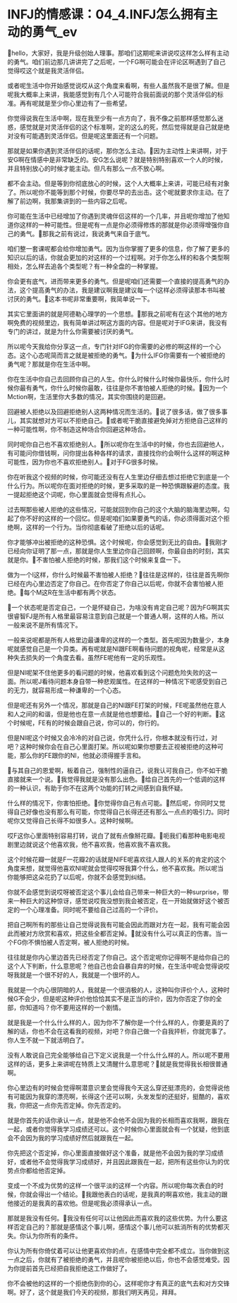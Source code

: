 # INFJ的情感课：04_4.INFJ怎么拥有主动的勇气_ev

🎼hello，大家好，我是升级创始人理事。那咱们这期呢来讲说哎这样怎么样有主动的勇气。咱们前边那几讲讲完了之后呢，一个FG啊可能会在评论区啊遇到了自己觉得哎这个就是我灵活伴侣。

或者呢生活中你开始感觉说哎从这个角度来看啊，有些人虽然我不是很了解。但是呢我大概率上来讲，我能感觉到有几个人可能符合我前面说的那个灵活伴侣的标准。再有呢就是至少你心里边有了一些希望。

你觉得说我在生活中啊，现在我至少有一点方向了，我不像之前那样感觉那么迷惑，感觉就是对灵活伴侣的这个标准啊，定的这么的死，然后觉得就是自己就是绝对没有可能遇到灵活伴侣。但是呢这里面还有一个问题。

那就是如果你遇到灵活伴侣的话呢，那你怎么主动。🎼因为主动性上来讲啊，对于安G啊在情感中是非常缺乏的。安G怎么说呢？就是特别特别喜欢一个人的时候，并且特别放心的时候才能主动。但凡有那么一点不放心啊。

都不会主动。但是等到你彻底放心的时候，这个人大概率上来讲，可能已经有对象了。所以呢你不能等到那个时候，你要尽早的去出击。这个呢就要求你主动。在了解了前边啊，我那集讲到的一些内容之后呢。

你可能在生活中已经增加了你遇到灵魂伴侣这样的一个几率，并且呢你增加了他知道你这样的一种可能性。但是呢有一点是你必须得修炼的那就是你必须得增强你自己的勇气。🎼那我之前有说过，我说勇气来自于底气。

咱们整一套课呢都会给你增加勇气。因为当你掌握了更多的信息，你了解了更多的知识以后的话，你就会更加的对这样的一个过程啊。对于你怎么样的和各个类型啊相处，怎么样去追各个类型呢？有一种全盘的一种掌握。

你会更有底气，进而带来更多的勇气。但是呢咱们还需要一个直接的提高勇气的办法，这个提高勇气的办法，我是建议啊我是建议每一个I这样必须得读那本书叫被讨厌的勇气。🎼这本书呢非常重要啊，我简单说一下。

其实它里面讲的就是阿德勒心理学的一个思想。🎼那我之前呢有在这个其他的地方啊免费的视频里边，我有简单讲过啊这方面的内容。但是呢对于IFG来讲，我没有专门的讲过，就是为什么你需要被讨厌的勇气。

所以呢今天我给你分享这一点，专门针对IFG的你需要的必修的啊这样的一个心态。这个心态呢简而言之就是被拒绝的勇气。🎼为什么IFG你需要有一个被拒绝的勇气呢？那就是你在生活中啊。

你在生活中你自己去回顾你自己的人生。你什么时候什么时候你最快乐，你什么时候你最有勇气，你什么时候你最敢，往往是你不害怕被人拒绝的时候。🎼因为一个Mction啊，生活里你大多数的情况，其实你围绕的是回避。

回避被人拒绝以及回避拒绝别人这两种情况而生活的。🎼说了很多话，做了很多事儿，其实就想对方可以不拒绝自己。🎼或者呢干脆直接避免掉对方拒绝自己这样的一种可能性啊，你不制造这种场合你回避这种场合。

同时呢你自己也不喜欢拒绝别人。🎼所以呢你在生活中的时候，你也去回避他人，有可能问你借钱啊，问你提出各种各样的请求，直接找你约会啊什么这样的啊这种可能性，因为你也不喜欢拒绝别人。🎼对于FG很多时候。

你在听我这个视频的时候，你可能还没有在人生里边仔细去想过拒绝它到底是一个什么行为。所以呢你在面对拒绝的时候，更多采取的是一种恐惧跟躲避的态度。我一提起拒绝这个词呢，你心里面就会觉得有点扎心。

过去啊那些被人拒绝的这些情况，可能就回到你自己的这个大脑的脑海里边啊，勾起了你不好的这样的一个回忆。但是呢咱们如果要勇气的话，你必须得面对这个拒绝啊，这样的一个行为。当你彻底看破了拒绝以后的话呢。

你才能够冲出被拒绝的这种恐惧。这个时候呢，你会感觉到无比的自由。🎼我刚才已经向你证明了那一点，那就是你人生里边你自己回顾啊，你最自由的时刻，其实就是你。🎼不害怕被人拒绝的时候，那我们这个时候来复盘一下。

做为一个I这样，你什么时候最不害怕被人拒绝？🎼往往是这样的，往往是首先啊你已经在内心里边否定了你自己。在你否定了你自己以后呢，你就不会害怕被人拒绝。🎼每个M这R在生活中都有两个状态。

🎼一个状态呢是否定自己，一个是怀疑自己，为啥没有肯定自己呢？因为FG啊其实很睿智FJ是所有人格里最容易注意到自己就是一个普通人啊，这样的人格。所以一般来说不是所有情况下。

一般来说呢都是所有人格里边最谦卑的这样的一个类型。首先呢因为数量少，本身呢就感觉自己是一个异类。再有呢就是NI跟FE啊看待问题的视角呢，经常是从这种失去损失的一个角度去看。虽然FE呢他有一定的乐观性。

但是NI呢架不住他更多的看问题的时候，他喜欢看到这个问题危险失败的这一面。所以呢J看待问题本身自带一种悲观属性。在这样的一种情况下呢感受到自己的无力，就容易形成一种谦卑的一个心态。

但是呢还有另外一个情况，那就是自己的NI跟FE打架的时候，FE呢虽然他在意人和人之间的和谐，但是他也在意一点就是他也想要给。🎼自己一个好的判断。🎼这个时候呢，FE有的时候会跟自己说，你可以的，你行的。

但是NI呢这个时候又会冷冷的对自己说，你凭什么行，你根本就没有行过，对吧？这种时候你会在自己心里面打架。所以呢如果你想要去正视被拒绝的这种可能，那么你的FE跟你的NI，他就必须得握手言和。

🎼与其自己的恩爱啊，板着自己，强制性的逼自己，说我认可我自己，你不如干脆直接就来一个说。🎼我觉得我就是没有那么出色。🎼给自己首先的一个低调的这样的一种认识，有助于你不在这两个功能的打转之间感到自我怀疑。

什么样的情况下，你害怕拒绝。🎼你觉得你自己有点可能。🎼然后呢，你同时又觉得自己好像也没有那么有可能，你觉得自己长得还还有那么一点点的吸引力。同时呢你又觉得自己长得不如很多人。这种时候啊。

哎F这你心里面特别容易打转，说白了就有点像掰花瓣。🎼呃我们看那种电影电视剧里边就说这个他喜欢我，他不喜欢我，他喜欢我不喜欢我。

这个时候花瓣一就是F一花瓣2的话就是NIFE呢喜欢往人跟人的关系的肯定的这个角度来想，就觉得他喜欢NI呢就会觉得哎呀我算个什么，他不喜欢我。所以呢当你能够把这朵花扔了以后呢，你就不会感觉到纠结。

你就不会感觉到说哎呀被否定这个事儿会给自己带来一种巨大的一种surprise，带来一种巨大的这种惊讶，感觉说哎我没想到我会被否定，在一开始就做好这个被否定的一个心理准备。同时呢不要给自己过高的一个评价。

把自己啊所有的那些让自己觉得说我有可能会因此而跟对方在一起，我有可能会因此而被对方欣赏和喜欢，把这些全都否定掉。🎼就没有什么可以真正的伤害。当一个FG你不惧怕被人否定啊，被人拒绝的时候。

往往就是你内心里边首先已经否定了你自己。这个否定呢你记得啊不是给你自己的这个人下判断，什么意思呢？他自己也会自暴自弃的时候，在生活中呢会觉得说哎呀我就是一个很不好的人，我就是一个很坏的人。

我就是一个内心很阴暗的人，我就是一个很消极的人，这种叫你评价个人，这种时候G不会少，但是呢这种评价他恰恰其实不是正当的评价，因为你否定了你的全部，你知道吗？你不要用这样的一个剧情。

就是我是一个什么什么样的人，因为你不了解你是一个什么样的人，你要是真的了解的话，你也不会在这看我的视频，对吧？你自己做一个自我抨析，你就完事了。你人生不就一下就活明白了。

没有人敢说自己完全能够给自己下定义说我是一个什么什么样的人。所以呢不要用这样的话，更多上来讲呢在特质上又清醒什么意思呢？🎼就是我觉得我长相很普通啊。

你心里边有的时候会觉得啊潜意识里会觉得我今天这么穿还挺漂亮的，会觉得说他有可能因为我穿的漂亮啊，长得这个还可以啊，头发发型的还挺好，挺酷的，喜欢我，你把这一点你先否定掉。你先否定的。

就是你首先的话你承认一点，就是他不会他不会因为我的长相而喜欢我啊，跟我在一起，或者你觉得我学习成绩还可以。这个时候你心里面就会有一个犹疑，他到底会不会因为我的学习成绩好然后就跟我在一起。

你先把这个否定掉，你心里面直接做好这个准备，就是他不会因为我的学习成绩好，或者他不会觉得我学习成绩好，并且因此跟我在一起，把所有这些你认为的优势点你都给他否定掉。

变成一个不成为优势的这样一个很平淡的这样一个内容。所以呢你每次表白的时候，你就会得出一个结论。🎼我跟他表白的话呢，是我真的啊喜欢他，我主动的跟他接近的是我真的喜欢他。但是呢我必须得承认一点。

那就是我没有任何。🎼我没有任何可以让他因此而喜欢我的这些优势。为什么要这样否定自己的？那就是感情这个事儿啊，感情这个事儿他可以抵消所有的优势都灭失。你认为你所有的条件。

你认为所有你倚仗着可以让他更喜欢你的点，在感情中完全都不成立。当你做到这一点之后，你就有了被拒绝的勇气，并且呢你被拒绝以后，你也不会感觉难受。因为你提前首先已经把自我拒绝这工作做好了。

你不会被他的这样的一个拒绝伤到你的心，这样呢你才有真正的底气去和对方交锋啊。好了，这个就是我们今天的视频，那我们明天再见，拜拜。

